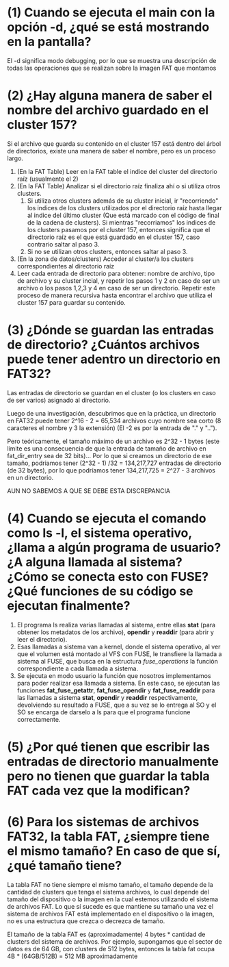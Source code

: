 # (1) Cuando se ejecuta el main con la opción -d, ¿qué se está mostrando en la pantalla?
El -d significa modo debugging, por lo que se muestra una descripción de todas las operaciones que se realizan sobre la imagen FAT que montamos

# (2) ¿Hay alguna manera de saber el nombre del archivo guardado en el cluster 157?
Si el archivo que guarda su contenido en el cluster 157 está dentro del árbol de directorios, existe una manera de saber el nombre, pero es un proceso largo.

1) (En la FAT Table) Leer en la FAT table el indice del cluster del directorio raíz (usualmente el 2)
2) (En la FAT Table) Analizar si el directorio raíz finaliza ahí o si utiliza otros clusters.
   1) Si utiliza otros clusters además de su cluster inicial, ir "recorriendo" los indices de los clusters utilizados por el directorio raíz hasta llegar al indice del último cluster (Que está marcado con el código de final de la cadena de clusters). Si mientras "recorriamos" los indices de los clusters pasamos por el cluster 157, entonces significa que el directorio raíz es el que está guardado en el cluster 157, caso contrario saltar al paso 3.
   2) Si no se utilizan otros clusters, entonces saltar al paso 3.
3) (En la zona de datos/clusters) Acceder al cluster/a los clusters correspondientes al directorio raíz
4) Leer cada entrada de directorio para obtener: nombre de archivo, tipo de archivo y su cluster incial, y repetir los pasos 1 y 2 en caso de ser un archivo o los pasos 1,2,3 y 4 en caso de ser un directorio. Repetir este proceso de manera recursiva hasta encontrar el archivo que utiliza el cluster 157 para guardar su contenido.

# (3) ¿Dónde se guardan las entradas de directorio? ¿Cuántos archivos puede tener adentro un directorio en FAT32?
Las entradas de directorio se guardan en el cluster (o los clusters en caso de ser varios) asignado al directorio.

Luego de una investigación, descubrimos que en la práctica, un directorio en FAT32 puede tener 2^16 - 2 = 65,534 archivos cuyo nombre sea corto (8 caracteres el nombre y 3 la extensión) (El -2 es por la entrada de "." y "..").

Pero teóricamente, el tamaño máximo de un archivo es 2^32 - 1 bytes (este límite es una consecuencia de que la entrada de tamaño de archivo en fat_dir_entry sea de 32 bits)...
Por lo que si creamos un directorio de ese tamaño, podriamos tener (2^32 - 1) /32 = 134,217,727 entradas de directorio (de 32 bytes), por lo que podríamos tener 134,217,725 = 2^27 - 3 archivos en un directorio.

AUN NO SABEMOS A QUE SE DEBE ESTA DISCREPANCIA

# (4) Cuando se ejecuta el comando como ls -l, el sistema operativo, ¿llama a algún programa de usuario? ¿A alguna llamada al sistema? ¿Cómo se conecta esto con FUSE? ¿Qué funciones de su código se ejecutan finalmente?

1) El programa ls realiza varias llamadas al sistema, entre ellas **stat** (para obtener los metadatos de los archivo), **opendir** y **readdir** (para abrir y leer el directorio). 
2) Esas llamadas a sistema van a kernel, donde el sistema operativo, al ver que el volumen está montado al VFS con FUSE, le transfiere la llamada a sistema al FUSE, que busca en la estructura *fuse_operations* la función correspondiente a cada llamada a sistema.
3) Se ejecuta en modo usuario la función que nosotros implementamos para poder realizar esa llamada a sistema. En este caso, se ejecutan las funciones **fat_fuse_getattr**, **fat_fuse_opendir** y **fat_fuse_readdir** para las llamadas a sistema **stat**, **opendir** y **readdir** respectivamente, devolviendo su resultado a FUSE, que a su vez se lo entrega al SO y el SO se encarga de darselo a ls para que el programa funcione correctamente.


# (5) ¿Por qué tienen que escribir las entradas de directorio manualmente pero no tienen que guardar la tabla FAT cada vez que la modifican?


# (6) Para los sistemas de archivos FAT32, la tabla FAT, ¿siempre tiene el mismo tamaño? En caso de que sí, ¿qué tamaño tiene?
La tabla FAT no tiene siempre el mismo tamaño, el tamaño depende de la cantidad de clusters que tenga el sistema archivos, lo cual depende del tamaño del dispositivo o la imagen en la cual estemos utilizando el sistema de archivos FAT. Lo que sí sucede es que mantiene su tamaño una vez el sistema de archivos FAT está implementado en el dispositivo o la imagen, no es una estructura que crezca o decrezca de tamaño.

El tamaño de la tabla FAT es (aproximadamente) 4 bytes * cantidad de clusters del sistema de archivos. Por ejemplo, supongamos que el sector de datos es de 64 GB, con clusters de 512 bytes, entonces la tabla fat ocupa 4B * (64GB/512B) = 512 MB aproximadamente